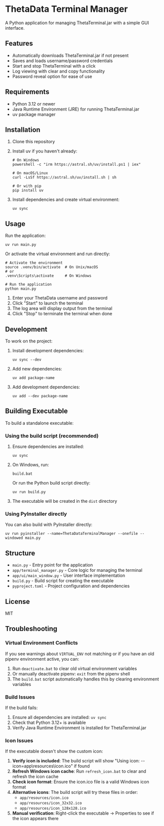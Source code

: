 # ThetaData Terminal Manager

A Python application for managing ThetaTerminal.jar with a simple GUI interface.

## Features

- Automatically downloads ThetaTerminal.jar if not present
- Saves and loads username/password credentials
- Start and stop ThetaTerminal with a click
- Log viewing with clear and copy functionality
- Password reveal option for ease of use

## Requirements

- Python 3.12 or newer
- Java Runtime Environment (JRE) for running ThetaTerminal.jar
- uv package manager

## Installation

1. Clone this repository
2. Install uv if you haven't already:
   ```
   # On Windows
   powershell -c "irm https://astral.sh/uv/install.ps1 | iex"
   
   # On macOS/Linux
   curl -LsSf https://astral.sh/uv/install.sh | sh
   
   # Or with pip
   pip install uv
   ```

3. Install dependencies and create virtual environment:
   ```
   uv sync
   ```

## Usage

Run the application:
```
uv run main.py
```

Or activate the virtual environment and run directly:
```
# Activate the environment
source .venv/bin/activate  # On Unix/macOS
# or
.venv\Scripts\activate     # On Windows

# Run the application
python main.py
```

1. Enter your ThetaData username and password
2. Click "Start" to launch the terminal
3. The log area will display output from the terminal
4. Click "Stop" to terminate the terminal when done

## Development

To work on the project:

1. Install development dependencies:
   ```
   uv sync --dev
   ```

2. Add new dependencies:
   ```
   uv add package-name
   ```

3. Add development dependencies:
   ```
   uv add --dev package-name
   ```

## Building Executable

To build a standalone executable:

### Using the build script (recommended)

1. Ensure dependencies are installed:
   ```
   uv sync
   ```

2. On Windows, run:
   ```
   build.bat
   ```
   
   Or run the Python build script directly:
   ```
   uv run build.py
   ```

3. The executable will be created in the `dist` directory

### Using PyInstaller directly

You can also build with PyInstaller directly:

```
uv run pyinstaller --name=ThetaDataTerminalManager --onefile --windowed main.py
```

## Structure

- `main.py` - Entry point for the application
- `app/terminal_manager.py` - Core logic for managing the terminal
- `app/ui/main_window.py` - User interface implementation
- `build.py` - Build script for creating the executable
- `pyproject.toml` - Project configuration and dependencies

## License

MIT

## Troubleshooting

### Virtual Environment Conflicts

If you see warnings about `VIRTUAL_ENV` not matching or if you have an old pipenv environment active, you can:

1. Run `deactivate.bat` to clear old virtual environment variables
2. Or manually deactivate pipenv: `exit` from the pipenv shell
3. The `build.bat` script automatically handles this by clearing environment variables

### Build Issues

If the build fails:
1. Ensure all dependencies are installed: `uv sync`
2. Check that Python 3.12+ is available
3. Verify Java Runtime Environment is installed for ThetaTerminal.jar

### Icon Issues

If the executable doesn't show the custom icon:

1. **Verify icon is included**: The build script will show "Using icon: --icon=app\resources\icon.ico" if found
2. **Refresh Windows icon cache**: Run `refresh_icon.bat` to clear and refresh the icon cache
3. **Check icon format**: Ensure the icon.ico file is a valid Windows icon format
4. **Alternative icons**: The build script will try these files in order:
   - `app/resources/icon.ico`
   - `app/resources/icon_32x32.ico` 
   - `app/resources/icon_128x128.ico`
5. **Manual verification**: Right-click the executable → Properties to see if the icon appears there 